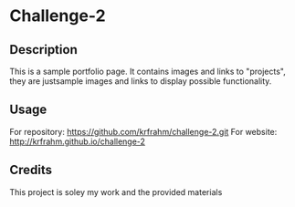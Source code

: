 # Challenge-2

## Description

This is a sample portfolio page. It contains images and links to "projects", they are justsample images and links to display possible functionality. 

## Usage

For repository: https://github.com/krfrahm/challenge-2.git
For website: http://krfrahm.github.io/challenge-2


## Credits

This project is soley my work and the provided materials
